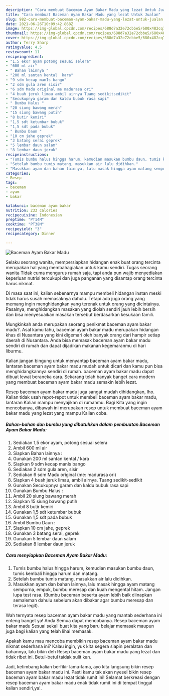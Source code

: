 ```yaml
---
description: "Cara membuat Baceman Ayam Bakar Madu yang lezat Untuk Jualan"
title: "Cara membuat Baceman Ayam Bakar Madu yang lezat Untuk Jualan"
slug: 982-cara-membuat-baceman-ayam-bakar-madu-yang-lezat-untuk-jualan
date: 2021-06-26T10:09:42.868Z
image: https://img-global.cpcdn.com/recipes/688d7a32e72cbbe5/680x482cq70/baceman-ayam-bakar-madu-foto-resep-utama.jpg
thumbnail: https://img-global.cpcdn.com/recipes/688d7a32e72cbbe5/680x482cq70/baceman-ayam-bakar-madu-foto-resep-utama.jpg
cover: https://img-global.cpcdn.com/recipes/688d7a32e72cbbe5/680x482cq70/baceman-ayam-bakar-madu-foto-resep-utama.jpg
author: Terry Sharp
ratingvalue: 4.5
reviewcount: 11
recipeingredient:
- "1,5 ekor ayam potong sesuai selera"
- "600 ml air"
- " Bahan lainnya "
- "200 ml santan kental  kara"
- "9 sdm kecap manIs bango"
- "2 sdm gula aren sisir"
- "6 sdm Madu original me madurasa ori"
- "4 buah jeruk limau ambil airnya Tuang sedikitsedikit"
- "Secukupnya garam dan kaldu bubuk rasa sapi"
- " Bumbu Halus "
- "20 siung bawang merah"
- "15 siung bawang putih"
- "8 butir kemiri"
- "1,5 sdt ketumbar bubuk"
- "1,5 sdt pada bubuk"
- " Bumbu Daun "
- "10 cm jahe geprek"
- "3 batang serai geprek"
- "5 lembar daun salam"
- "8 lembar daun jeruk"
recipeinstructions:
- "Tumis bumbu halus hingga harum, kemudian masukan bumbu daun, tumis kembali hingga harum dan matang."
- "Setelah bumbu tumis matang, masukkan air lalu didihkan."
- "Masukkan ayam dan bahan lainnya, lalu masak hingga ayam matang sempurna, empuk, bumbu meresap dan kuah mengental hitam. Jangan lupa test rasa. (Bumbu baceman beserta ayam lebih baik diinapkan semaleman dahulu sebelum akan dibakar agar bumbu meresap dan terasa legit)."
categories:
- Resep
tags:
- baceman
- ayam
- bakar

katakunci: baceman ayam bakar 
nutrition: 233 calories
recipecuisine: Indonesian
preptime: "PT14M"
cooktime: "PT38M"
recipeyield: "3"
recipecategory: Dinner

---
```



![Baceman Ayam Bakar Madu](https://img-global.cpcdn.com/recipes/688d7a32e72cbbe5/680x482cq70/baceman-ayam-bakar-madu-foto-resep-utama.jpg)

Selaku seorang wanita, mempersiapkan hidangan enak buat orang tercinta merupakan hal yang membahagiakan untuk kamu sendiri. Tugas seorang  wanita Tidak cuma mengurus rumah saja, tapi anda pun wajib menyediakan keperluan nutrisi tercukupi dan juga panganan yang disantap orang tercinta harus nikmat.

Di masa  saat ini, kalian sebenarnya mampu membeli hidangan instan meski tidak harus susah memasaknya dahulu. Tetapi ada juga orang yang memang ingin menghidangkan yang terenak untuk orang yang dicintainya. Pasalnya, menghidangkan masakan yang diolah sendiri jauh lebih bersih dan bisa menyesuaikan masakan tersebut berdasarkan kesukaan famili. 



Mungkinkah anda merupakan seorang penikmat baceman ayam bakar madu?. Asal kamu tahu, baceman ayam bakar madu merupakan hidangan khas di Nusantara yang kini digemari oleh banyak orang dari hampir setiap daerah di Nusantara. Anda bisa memasak baceman ayam bakar madu sendiri di rumah dan dapat dijadikan makanan kegemaranmu di hari liburmu.

Kalian jangan bingung untuk menyantap baceman ayam bakar madu, lantaran baceman ayam bakar madu mudah untuk dicari dan kamu pun bisa menghidangkannya sendiri di rumah. baceman ayam bakar madu dapat dibuat lewat beraneka cara. Sekarang telah banyak banget cara modern yang membuat baceman ayam bakar madu semakin lebih lezat.

Resep baceman ayam bakar madu juga sangat mudah dihidangkan, lho. Kalian tidak usah repot-repot untuk membeli baceman ayam bakar madu, lantaran Kalian mampu menyajikan di rumahmu. Bagi Kita yang ingin mencobanya, dibawah ini merupakan resep untuk membuat baceman ayam bakar madu yang lezat yang mampu Kalian coba.

<!--inarticleads1-->

##### Bahan-bahan dan bumbu yang dibutuhkan dalam pembuatan Baceman Ayam Bakar Madu:

1. Sediakan 1,5 ekor ayam, potong sesuai selera
1. Ambil 600 ml air
1. Siapkan  Bahan lainnya :
1. Gunakan 200 ml santan kental / kara
1. Siapkan 9 sdm kecap manIs bango
1. Sediakan 2 sdm gula aren, sisir
1. Sediakan 6 sdm Madu original (me: madurasa ori)
1. Siapkan 4 buah jeruk limau, ambil airnya. Tuang sedikit-sedikit
1. Gunakan Secukupnya garam dan kaldu bubuk rasa sapi
1. Gunakan  Bumbu Halus :
1. Ambil 20 siung bawang merah
1. Siapkan 15 siung bawang putih
1. Ambil 8 butir kemiri
1. Gunakan 1,5 sdt ketumbar bubuk
1. Gunakan 1,5 sdt pada bubuk
1. Ambil  Bumbu Daun :
1. Siapkan 10 cm jahe, geprek
1. Gunakan 3 batang serai, geprek
1. Gunakan 5 lembar daun salam
1. Sediakan 8 lembar daun jeruk




<!--inarticleads2-->

##### Cara menyiapkan Baceman Ayam Bakar Madu:

1. Tumis bumbu halus hingga harum, kemudian masukan bumbu daun, tumis kembali hingga harum dan matang.
1. Setelah bumbu tumis matang, masukkan air lalu didihkan.
1. Masukkan ayam dan bahan lainnya, lalu masak hingga ayam matang sempurna, empuk, bumbu meresap dan kuah mengental hitam. Jangan lupa test rasa. (Bumbu baceman beserta ayam lebih baik diinapkan semaleman dahulu sebelum akan dibakar agar bumbu meresap dan terasa legit).




Wah ternyata resep baceman ayam bakar madu yang mantab sederhana ini enteng banget ya! Anda Semua dapat mencobanya. Resep baceman ayam bakar madu Sesuai sekali buat kita yang baru belajar memasak maupun juga bagi kalian yang telah lihai memasak.

Apakah kamu mau mencoba membikin resep baceman ayam bakar madu nikmat sederhana ini? Kalau ingin, yuk kita segera siapin peralatan dan bahannya, lalu bikin deh Resep baceman ayam bakar madu yang lezat dan tidak ribet ini. Betul-betul taidak sulit kan. 

Jadi, ketimbang kalian berfikir lama-lama, ayo kita langsung bikin resep baceman ayam bakar madu ini. Pasti kamu tak akan nyesel bikin resep baceman ayam bakar madu lezat tidak rumit ini! Selamat berkreasi dengan resep baceman ayam bakar madu enak tidak rumit ini di tempat tinggal kalian sendiri,ya!.

